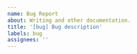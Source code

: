```yaml
---
name: Bug Report
about: Writing and other documentation.
title: '[bug] Bug description'
labels: bug
assignees: ''
---
```

